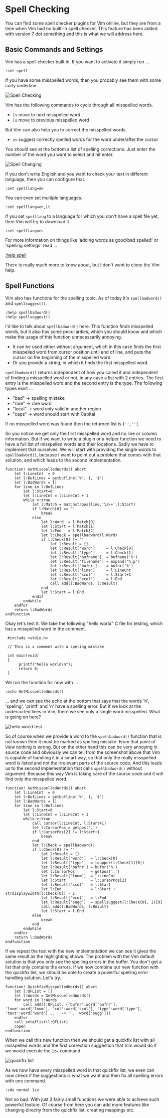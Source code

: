 # Spell Checking
You can find some spell checker plugins for Vim online, but they are from a time when Vim had no built-in spell checker.
This feature has been added with version 7 dot something and this is what we will address here.

## Basic Commands and Settings

Vim has a spell checker built in. If you want to activate it simply run ...

    :set spell

If you have some misspelled words, then you probably see them with some curly underline.

![Spell Checking](img/spell_check.png)

Vim has the following commands to cycle through all misspelled words.

+ `]s` move to next misspelled word
+ `[s` move to previous misspelled word

But Vim can also help you to correct the misspelled words.

+ `z=` suggest correctly spelled words for the word under/after the cursor

You should see at the bottom a list of spelling corrections. Just enter the
number of the word you want to select and hit enter.

![Spell Changing](img/spell_change.png)

If you don't write English and you want to check your text in different
language, then you can configure that.

    :set spelllang=de

You can even set multiple languages.

    :set spelllang=en,it

If you set `spelllang` to a language for which you don't have a spell file yet,
then Vim will try to download it.

    :set spelllang=es

For more information on things like 'adding words as good/bad spelled' or
'spelling settings' read ...

[:help spell](https://vimhelp.org/spell.txt.html)

There is really much more to know about, but I don't want to clone the Vim help.

## Spell Functions
Vim also has functions for the spelling topic. As of today it's `spellbadword()` and `spellsuggest()`.

    :help spellbadword()
    :help spellsuggest()

I'd like to talk about `spellbadword()` here. This function finds misspelled words, but it also has some peculiarities,
which you should know and which make the usage of this function unnecessarily annoying.

+ It can be used either without argument, which in this case finds the first misspelled word from cursor position until
  end of line, and puts the cursor on the beginning of the misspelled word.
+ Or you provide a string, in which it finds the first misspelled word.

`spellbadword()` returns independent of how you called it and independent of finding a misspelled word or not, in any case a list with 2 entries.
The first entry is the misspelled word and the second entry is the type. The following types exist ...

+ "bad" -> spelling mistake
+ "rare" -> rare word
+ "local" -> word only valid in another region
+ "caps" -> word should start with Capital

If no misspelled word was found then the returned list is `['','']`.

So you notice we get only the first misspelled word and no line or column information. But if we want to write a plugin
or a helper function we need to have a full list of misspelled words and their locations. Sadly we have to implement
that ourselves. We will start with providing the single words to `spellbadword()`, because I want to point out a problem
that comes with that solution, and which leads to the second implementation.

	function! GetMisspelledWords() abort
		let l:LineCnt  = 0
		let l:BufLines = getbufline('%', 1, '$')
		let l:BadWords = []
		for line in l:BufLines
			let l:Start=0
			let l:LineCnt = l:LineCnt + 1
			while v:true
				let l:Match = matchstrpos(line,'\a\+',l:Start)
				if l:Match[0] == ''
					break
				else
					let l:Word  = l:Match[0]
					let l:Start = l:Match[1]
					let l:End   = l:Match[2]
					let l:Check = spellbadword(l:Word)
					if l:Check[0] != ''
						let l:Result = {}
						let l:Result['word']     = l:Check[0]
						let l:Result['type']     = l:Check[1]
						let l:Result['bufname']  = bufname('%')
						let l:Result['filename'] = expand('%:p')
						let l:Result['bufnr']    = bufnr('%')
						let l:Result['line']     = l:LineCnt
						let l:Result['scol']     = l:Start+1
						let l:Result['ecol']     = l:End
						call add(l:BadWords, l:Result)
					end
					let l:Start = l:End
				endif
			endwhile
		endfor
		return l:BadWords
	endfunction

Okay let's test it. We take the following "hello world" C file for testing, which has a misspelled word in the comment.

	 #include <stdio.h>

	 // This is a comment with a speling mistake

	 int main(void)
	 {
		  printf("hello world\n");
		  return 0;
	 }

We run the function for now with ...

    :echo GetMisspelledWords()

... and we can see the echo at the bottom that says that the words 'h', 'speling', 'printf' and 'n' have a spelling error.
But if we look at the undercurled lines in Vim, there we see only a single word misspelled. What is going on here?

![hello world test](img/hello_world.png)

So of course when we provide a word to the `spellbadword()` function that is not known then it must be marked as
spelling mistake. From that point of view nothing is wrong. But on the other hand this can be very annoying in source
code and obviously we can tell from the screenshot above that Vim is capable of handling it in a smart way, so that only
the really misspelled word is listed and not the irrelevant parts of the source code. And this leads us to the second
implementation that calls `spellbadword()` without argument. Because this way Vim is taking care of the source code and
it will find only the misspelled word.

	function! GetMisspelledWords() abort
		let l:LineCnt  = 0
		let l:BufLines = getbufline('%', 1, '$')
		let l:BadWords = []
		for line in l:BufLines
			let l:Start=0
			let l:LineCnt = l:LineCnt + 1
			while v:true
				call cursor(l:LineCnt, l:Start+1)
				let l:CursorPos = getpos('.')
				if l:CursorPos[2] != l:Start+1
					break
				end
				let l:Check = spellbadword()
				if l:Check[0] != ''
					let l:Result = {}
					let l:Result['word']  = l:Check[0]
					let l:Result['type']  = toupper(l:Check[1][0])
					let l:Result['bufnr'] = bufnr('%')
					let l:CursorPos       = getpos('.')
					let l:Result['lnum']  = l:LineCnt
					let l:Start           = l:CursorPos[2]
					let l:Result['scol']  = l:Start
					let l:End             = l:Start + strdisplaywidth(l:Check[0]) - 1
					let l:Result['ecol']  = l:End
					let l:Result['sugg']  = spellsuggest(l:Check[0], 1)[0]
					call add(l:BadWords, l:Result)
					let l:Start = l:End
				else
					break
				end
			endwhile
		endfor
		return l:BadWords
	endfunction

If we repeat the test with the new implementation we can see it gives the same result as the highlighting shows.
The problem with the Vim default solution is that you only see the spelling errors in the buffer. You don't get a list
that only contains the errors. If we now combine our new function with the quickfix list, we should be able to create a
powerful spelling error handling solution. Let's try.

	function! QuickfixMisspelledWords() abort
		let l:QFList = []
		let l:Words = GetMisspelledWords()
		for word in l:Words
			call add(l:QFList, {'bufnr':word['bufnr'], 'lnum':word['lnum'], 'col':word['scol'], 'type':word['type'], 'text':word['word'] .. ' -> ' .. word['sugg']})
		endfor
		call setqflist(l:QFList)
		copen
	endfunction

When we call this new function then we should get a quickfix list with all misspelled words and the first correction
suggestion that Vim would do if we would execute the `1z=` command.

![quickfix list](img/quickfix.png)

As we now have every misspelled word in that quickfix list, we even can now check if the suggestions is what we want and
then fix all spelling errors with one command.

    :cdo normal 1z=

Not so bad. With just 2 fairly small functions we were able to achieve such powerful feature.
Of course from here you can add more features like changing directly from the quickfix list, creating mappings etc.

